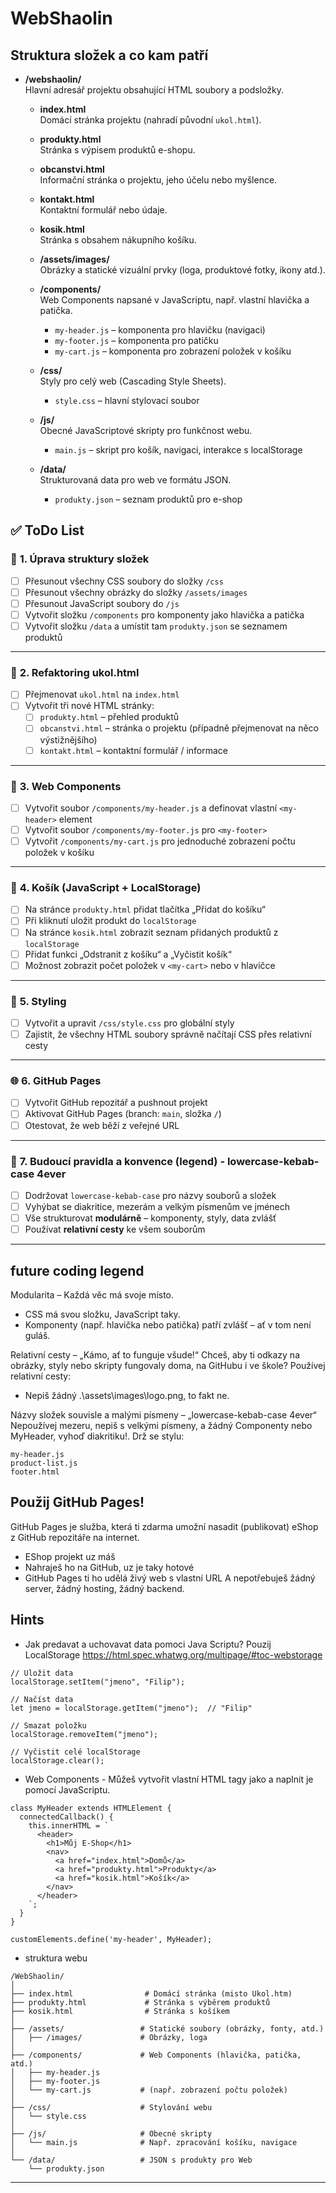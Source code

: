 # WebShaolin
## Struktura složek a co kam patří

- **/webshaolin/**  
  Hlavní adresář projektu obsahující HTML soubory a podsložky.

  - **index.html**  
    Domácí stránka projektu (nahradí původní `ukol.html`).

  - **produkty.html**  
    Stránka s výpisem produktů e-shopu.

  - **obcanstvi.html**  
    Informační stránka o projektu, jeho účelu nebo myšlence.

  - **kontakt.html**  
    Kontaktní formulář nebo údaje.

  - **kosik.html**  
    Stránka s obsahem nákupního košíku.

  - **/assets/images/**  
    Obrázky a statické vizuální prvky (loga, produktové fotky, ikony atd.).

  - **/components/**  
    Web Components napsané v JavaScriptu, např. vlastní hlavička a patička.
    - `my-header.js` – komponenta pro hlavičku (navigaci)
    - `my-footer.js` – komponenta pro patičku
    - `my-cart.js` – komponenta pro zobrazení položek v košíku

  - **/css/**  
    Styly pro celý web (Cascading Style Sheets).
    - `style.css` – hlavní stylovací soubor

  - **/js/**  
    Obecné JavaScriptové skripty pro funkčnost webu.
    - `main.js` – skript pro košík, navigaci, interakce s localStorage

  - **/data/**  
    Strukturovaná data pro web ve formátu JSON.
    - `produkty.json` – seznam produktů pro e-shop

## ✅ **ToDo List**

### 📁 **1. Úprava struktury složek**
- [ ] Přesunout všechny CSS soubory do složky `/css`
- [ ] Přesunout všechny obrázky do složky `/assets/images`
- [ ] Přesunout JavaScript soubory do `/js`
- [ ] Vytvořit složku `/components` pro komponenty jako hlavička a patička
- [ ] Vytvořit složku `/data` a umístit tam `produkty.json` se seznamem produktů

---

### 🧹 **2. Refaktoring ukol.html**
- [ ] Přejmenovat `ukol.html` na `index.html`
- [ ] Vytvořit tři nové HTML stránky:
  - [ ] `produkty.html` – přehled produktů
  - [ ] `obcanstvi.html` – stránka o projektu (případně přejmenovat na něco výstižnějšího)
  - [ ] `kontakt.html` – kontaktní formulář / informace

---

### 🧩 **3. Web Components**
- [ ] Vytvořit soubor `/components/my-header.js` a definovat vlastní `<my-header>` element
- [ ] Vytvořit soubor `/components/my-footer.js` pro `<my-footer>`
- [ ] Vytvořit `/components/my-cart.js` pro jednoduché zobrazení počtu položek v košíku

---

### 🛒 **4. Košík (JavaScript + LocalStorage)**
- [ ] Na stránce `produkty.html` přidat tlačítka „Přidat do košíku“
- [ ] Při kliknutí uložit produkt do `localStorage`
- [ ] Na stránce `kosik.html` zobrazit seznam přidaných produktů z `localStorage`
- [ ] Přidat funkci „Odstranit z košíku“ a „Vyčistit košík“
- [ ] Možnost zobrazit počet položek v `<my-cart>` nebo v hlavičce

---

### 🎨 **5. Styling**
- [ ] Vytvořit a upravit `/css/style.css` pro globální styly
- [ ] Zajistit, že všechny HTML soubory správně načítají CSS přes relativní cesty

---

### 🌐 **6. GitHub Pages**
- [ ] Vytvořit GitHub repozitář a pushnout projekt
- [ ] Aktivovat GitHub Pages (branch: `main`, složka `/`)
- [ ] Otestovat, že web běží z veřejné URL

---

### 📜 **7. Budoucí pravidla a konvence (legend) - lowercase-kebab-case 4ever**
- [ ] Dodržovat `lowercase-kebab-case` pro názvy souborů a složek
- [ ] Vyhýbat se diakritice, mezerám a velkým písmenům ve jménech
- [ ] Vše strukturovat **modulárně** – komponenty, styly, data zvlášť
- [ ] Používat **relativní cesty** ke všem souborům

---

## future coding legend
Modularita – Každá věc má svoje místo.
- CSS má svou složku, JavaScript taky.
- Komponenty (např. hlavička nebo patička) patří zvlášť – ať v tom není guláš.
  
Relativní cesty – „Kámo, ať to funguje všude!“
Chceš, aby ti odkazy na obrázky, styly nebo skripty fungovaly doma, na GitHubu i ve škole? Používej relativní cesty:
- Nepiš žádný .\assets\images\logo.png, to fakt ne.
   
Názvy složek souvisle a malými písmeny – „lowercase-kebab-case 4ever“ 
Nepoužívej mezeru, nepiš s velkými písmeny, a žádný Componenty nebo MyHeader, vyhoď diakritiku!.
Drž se stylu:
```
my-header.js
product-list.js
footer.html
```
## Použij GitHub Pages!
GitHub Pages je služba, která ti zdarma umožní nasadit (publikovat) eShop z GitHub repozitáře na internet.

- EShop projekt uz máš
- Nahraješ ho na GitHub, uz je taky hotové
- GitHub Pages ti ho udělá živý web s vlastní URL
A nepotřebuješ žádný server, žádný hosting, žádný backend.

## Hints
- Jak  predavat a uchovavat data pomoci Java Scriptu? Pouzij LocalStorage
    https://html.spec.whatwg.org/multipage/#toc-webstorage 

```
// Uložit data
localStorage.setItem("jmeno", "Filip");

// Načíst data
let jmeno = localStorage.getItem("jmeno");  // "Filip"

// Smazat položku
localStorage.removeItem("jmeno");

// Vyčistit celé localStorage
localStorage.clear();
```


- Web Components - Můžeš vytvořit vlastní HTML tagy jako <my-header> a naplnit je pomocí JavaScriptu.

```
class MyHeader extends HTMLElement {
  connectedCallback() {
    this.innerHTML = `
      <header>
        <h1>Můj E-Shop</h1>
        <nav>
          <a href="index.html">Domů</a>
          <a href="produkty.html">Produkty</a>
          <a href="kosik.html">Košík</a>
        </nav>
      </header>
    `;
  }
}

customElements.define('my-header', MyHeader);
```

- struktura webu
```
/WebShaolin/
│
├── index.html                # Domácí stránka (misto Ukol.htm)
├── produkty.html             # Stránka s výběrem produktů
├── kosik.html                # Stránka s košíkem
│
├── /assets/                 # Statické soubory (obrázky, fonty, atd.)
│   ├── /images/             # Obrázky, loga
│
├── /components/             # Web Components (hlavička, patička, atd.)
│   ├── my-header.js
│   ├── my-footer.js
│   └── my-cart.js           # (např. zobrazení počtu položek)
│
├── /css/                    # Stylování webu 
│   └── style.css
│
├── /js/                     # Obecné skripty
│   └── main.js              # Např. zpracování košíku, navigace
│
└── /data/                   # JSON s produkty pro Web 
    └── produkty.json

```













---


